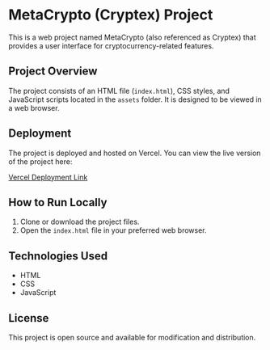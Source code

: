 # MetaCrypto (Cryptex) Project

This is a web project named MetaCrypto (also referenced as Cryptex) that provides a user interface for cryptocurrency-related features.

## Project Overview

The project consists of an HTML file (`index.html`), CSS styles, and JavaScript scripts located in the `assets` folder. It is designed to be viewed in a web browser.

## Deployment

The project is deployed and hosted on Vercel. You can view the live version of the project here:

[Vercel Deployment Link](https://vercel.com/brians-projects-bcfd072c/metacrypto/AQMBvBhbgN6ANKUY8A1XdgkiZqb9)

## How to Run Locally

1. Clone or download the project files.
2. Open the `index.html` file in your preferred web browser.

## Technologies Used

- HTML
- CSS
- JavaScript

## License

This project is open source and available for modification and distribution.

